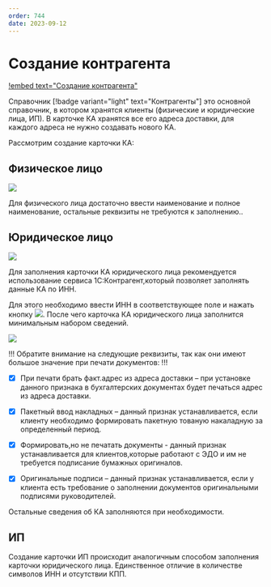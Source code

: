 ```yaml
---
order: 744
date: 2023-09-12
---
```

# Создание контрагента

[!embed text="Создание контрагента"](https://www.youtube.com/watch?v=uBwQYf3wvps)

Справочник [!badge variant="light" text="Контрагенты"] это основной справочник, в котором хранятся клиенты (физические и юридические лица, ИП). В карточке КА хранятся все его адреса доставки, для каждого адреса не нужно создавать нового КА.

Рассмотрим создание карточки КА:

## Физическое лицо

![](/images/оператор/создание_физлица.jpg)

Для физического лица достаточно ввести наименование и полное наименование, остальные реквизиты не требуются к заполнению..

## Юридическое лицо

![](/images/оператор/создание_юрлица.jpg)

Для заполнения карточки КА юридического лица рекомендуется использование сервиса 1С:Контрагент,который позволяет заполнять данные КА по ИНН.

Для этого необходимо ввести ИНН в соответствующее поле и нажать кнопку ![](/images/оператор/заполнить_реквизиты.jpg). После чего карточка КА юридического лица заполнится минимальным набором сведений.

![](/images/оператор/создание_юрлица_2.jpg)


!!! Обратите внимание на следующие реквизиты, так как они имеют большое значение при печати документов:
!!!

- [x] При печати брать факт.адрес из адреса доставки – при установке данного признака в бухгалтерских документах будет печаться адрес из адреса доставки.

- [x] Пакетный ввод накладных – данный признак устанавливается, если клиенту необходимо формировать пакетную тованую накаладную за определенный период.

- [x] Формировать,но не печатать документы - данный признак устанавливается для клиентов,которые работают с ЭДО и им не требуется подписание бумажных оригиналов.

- [x] Оригинальные подписи –  данный признак устанавливается, если у клиента есть требование о заполнении документов оригинальными подписями руководителей. 

Остальные сведения об КА заполняются при необходимости. 

## ИП

Создание карточки ИП происходит аналогичным способом заполнения карточки юридического лица. Единственное отличие в количестве символов ИНН и отсутствии КПП.

